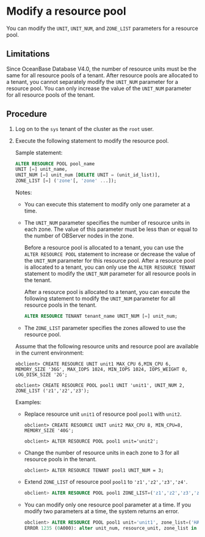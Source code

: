 # Modify a resource pool

You can modify the `UNIT`, `UNIT_NUM`, and `ZONE_LIST` parameters for a resource pool.

## Limitations

Since OceanBase Database V4.0, the number of resource units must be the same for all resource pools of a tenant. After resource pools are allocated to a tenant, you cannot separately modify the `UNIT_NUM` parameter for a resource pool. You can only increase the value of the `UNIT_NUM` parameter for all resource pools of the tenant.

## Procedure

1. Log on to the `sys` tenant of the cluster as the `root` user.

2. Execute the following statement to modify the resource pool.

   Sample statement:

   ```sql
   ALTER RESOURCE POOL pool_name
   UNIT [=] unit_name,
   UNIT_NUM [=] unit_num [DELETE UNIT = (unit_id_list)],
   ZONE_LIST [=] ('zone'[, 'zone' ...]);
   ```

   Notes:

   * You can execute this statement to modify only one parameter at a time.

   * The `UNIT_NUM` parameter specifies the number of resource units in each zone. The value of this parameter must be less than or equal to the number of OBServer nodes in the zone.

      Before a resource pool is allocated to a tenant, you can use the `ALTER RESOURCE POOL` statement to increase or decrease the value of the `UNIT_NUM` parameter for this resource pool. After a resource pool is allocated to a tenant, you can only use the `ALTER RESOURCE TENANT` statement to modify the `UNIT_NUM` parameter for all resource pools in the tenant.

      After a resource pool is allocated to a tenant, you can execute the following statement to modify the `UNIT_NUM` parameter for all resource pools in the tenant.

      ```sql
      ALTER RESOURCE TENANT tenant_name UNIT_NUM [=] unit_num;
      ```

   * The `ZONE_LIST` parameter specifies the zones allowed to use the resource pool.

   Assume that the following resource units and resource pool are available in the current environment:

   ```shell
   obclient> CREATE RESOURCE UNIT unit1 MAX_CPU 6,MIN_CPU 6, MEMORY_SIZE '36G', MAX_IOPS 1024, MIN_IOPS 1024, IOPS_WEIGHT 0, LOG_DISK_SIZE '2G';

   obclient> CREATE RESOURCE POOL pool1 UNIT 'unit1', UNIT_NUM 2, ZONE_LIST ('z1','z2','z3');
   ```

   Examples:

   * Replace resource unit `unit1` of resource pool `pool1` with `unit2`.

      ```shell
      obclient> CREATE RESOURCE UNIT unit2 MAX_CPU 8, MIN_CPU=8, MEMORY_SIZE '40G';

      obclient> ALTER RESOURCE POOL pool1 unit='unit2';
      ```

   * Change the number of resource units in each zone to 3 for all resource pools in the tenant.

      ```shell
      obclient> ALTER RESOURCE TENANT pool1 UNIT_NUM = 3;
      ```

   * Extend `ZONE_LIST` of resource pool `pool1` to `'z1','z2','z3','z4'`.

      ```sql
      obclient> ALTER RESOURCE POOL pool1 ZONE_LIST=('z1','z2','z3','z4');
      ```

   * You can modify only one resource pool parameter at a time. If you modify two parameters at a time, the system returns an error.

      ```sql
      obclient> ALTER RESOURCE POOL pool1 unit='unit1', zone_list=('HANGZHOU_1');
      ERROR 1235 (0A000): alter unit_num, resource_unit, zone_list in one cmd not supported
      ```
